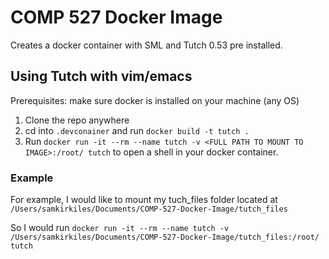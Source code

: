 # COMP 527 Docker Image

Creates a docker container with SML and Tutch 0.53 pre installed.

## Using Tutch with vim/emacs

Prerequisites: make sure docker is installed on your machine (any OS)

1. Clone the repo anywhere 
2. cd into `.devconainer` and run `docker build -t tutch .`
3. Run `docker run -it --rm --name tutch -v <FULL PATH TO MOUNT TO IMAGE>:/root/ tutch` to open a shell in your docker container.


### Example
For example, I would like to mount my tuch_files folder located at `/Users/samkirkiles/Documents/COMP-527-Docker-Image/tutch_files`

So I would run `docker run -it --rm --name tutch -v /Users/samkirkiles/Documents/COMP-527-Docker-Image/tutch_files:/root/ tutch`
